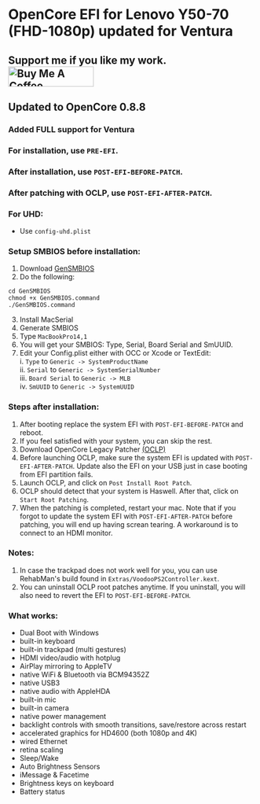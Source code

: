 # OpenCore EFI for Lenovo Y50-70 (FHD-1080p) updated for Ventura

<h2>Support me if you like my work.<br><a href="https://www.buymeacoffee.com/GeekyCoder7" target="_blank"><img src="https://cdn.buymeacoffee.com/buttons/default-orange.png" alt="Buy Me A Coffee" height="41" width="174"></a></h2>

## Updated to OpenCore 0.8.8

### Added FULL support for Ventura

### For installation, use `PRE-EFI`.

### After installation, use `POST-EFI-BEFORE-PATCH`.

### After patching with OCLP, use `POST-EFI-AFTER-PATCH`.

### For UHD:

- Use `config-uhd.plist`

### Setup SMBIOS before installation:

1. Download [GenSMBIOS](https://github.com/corpnewt/GenSMBIOS)
2. Do the following:

```
cd GenSMBIOS
chmod +x GenSMBIOS.command
./GenSMBIOS.command
```

3. Install MacSerial
4. Generate SMBIOS
5. Type `MacBookPro14,1`
6. You will get your SMBIOS: Type, Serial, Board Serial and SmUUID.
7. Edit your Config.plist either with OCC or Xcode or TextEdit: <br>
   i. `Type` to `Generic -> SystemProductName` <br>
   ii. `Serial` to `Generic -> SystemSerialNumber` <br>
   iii. `Board Serial` to `Generic -> MLB` <br>
   iv. `SmUUID` to `Generic -> SystemUUID` <br>

### Steps after installation:

1. After booting replace the system EFI with `POST-EFI-BEFORE-PATCH` and reboot.
2. If you feel satisfied with your system, you can skip the rest.
3. Download OpenCore Legacy Patcher [(OCLP)](https://github.com/dortania/OpenCore-Legacy-Patcher/releases)
4. Before launching OCLP, make sure the system EFI is updated with `POST-EFI-AFTER-PATCH`. Update also the EFI on your USB just in case booting from EFI partition fails.
5. Launch OCLP, and click on `Post Install Root Patch`.
6. OCLP should detect that your system is Haswell. After that, click on `Start Root Patching`.
7. When the patching is completed, restart your mac.
   Note that if you forgot to update the system EFI with `POST-EFI-AFTER-PATCH` before patching, you will end up having screan tearing. A workaround is to connect to an HDMI monitor.

### Notes:

1. In case the trackpad does not work well for you, you can use RehabMan's build found in `Extras/VoodooPS2Controller.kext`.
2. You can uninstall OCLP root patches anytime. If you uninstall, you will also need to revert the EFI to `POST-EFI-BEFORE-PATCH`.

### What works:

- Dual Boot with Windows
- built-in keyboard
- built-in trackpad (multi gestures)
- HDMI video/audio with hotplug
- AirPlay mirroring to AppleTV
- native WiFi & Bluetooth via BCM94352Z
- native USB3
- native audio with AppleHDA
- built-in mic
- built-in camera
- native power management
- backlight controls with smooth transitions, save/restore across restart
- accelerated graphics for HD4600 (both 1080p and 4K)
- wired Ethernet
- retina scaling
- Sleep/Wake
- Auto Brightness Sensors
- iMessage & Facetime
- Brightness keys on keyboard
- Battery status
